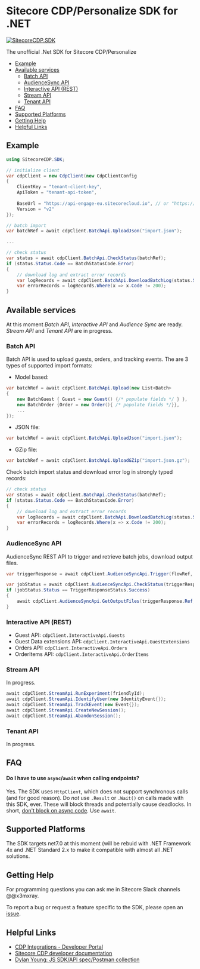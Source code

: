 # Sitecore CDP/Personalize SDK for .NET

[![SitecoreCDP.SDK](https://img.shields.io/nuget/v/SitecoreCDP.SDK.svg?maxAge=3600)](https://www.nuget.org/packages/SitecoreCDP.SDK/)

The unofficial .Net SDK for Sitecore CDP/Personalize

- [Example](#example)
- [Available services](#available-services)
    - [Batch API](#batch-api)
	- [AudienceSync API](#audiencesync-api)
    - [Interactive API (REST)](#interactive-api-rest)
    - [Stream API](#stream-api)
    - [Tenant API](#tenant-api)
- [FAQ](#faq)
- [Supported Platforms](#supported-platforms)
- [Getting Help](#getting-help)	
- [Helpful Links](#helpful-links)	

## Example
```c#
using SitecoreCDP.SDK;

// initialize client
var cdpClient = new CdpClient(new CdpClientConfig
{
    ClientKey = "tenant-client-key",
    ApiToken = "tenant-api-token",
    
    BaseUrl = "https://api-engage-eu.sitecorecloud.io", // or "https://api.boxever.com"
    Version = "v2"
});

// batch import
var batchRef = await cdpClient.BatchApi.UploadJson("import.json");

...

// check status
var status = await cdpClient.BatchApi.CheckStatus(batchRef);
if (status.Status.Code == BatchStatusCode.Error)
{
	// download log and extract error records
    var logRecords = await cdpClient.BatchApi.DownloadBatchLog(status.Status.LogUri);
    var errorRecords = logRecords.Where(x => x.Code != 200);
}
```

## Available services
At this moment *Batch API*, *Interactive API* and *Audience Sync* are ready. *Stream API* and *Tenant API* are in progress.

### Batch API
Batch API is used to upload guests, orders, and tracking events. The are 3 types of supported import formats:
- Model based: 
```c#
var batchRef = await cdpClient.BatchApi.Upload(new List<Batch>
{
    new BatchGuest { Guest = new Guest() {/* populate fields */ } },
    new BatchOrder {Order = new Order(){ /* populate fields */}},
	...
});
```
- JSON file:
```c#
var batchRef = await cdpClient.BatchApi.UploadJson("import.json");
```
- GZip file:
```c#
var batchRef = await cdpClient.BatchApi.UploadGZip("import.json.gz");
```
Check batch import status and download error log in strongly typed records:
```c#
// check status
var status = await cdpClient.BatchApi.CheckStatus(batchRef);
if (status.Status.Code == BatchStatusCode.Error)
{
	// download log and extract error records
    var logRecords = await cdpClient.BatchApi.DownloadBatchLog(status.Status.LogUri);
    var errorRecords = logRecords.Where(x => x.Code != 200);
}
```

### AudienceSync API
AudienceSync REST API to trigger and retrieve batch jobs, download output files.
```c#
var triggerResponse = await cdpClient.AudienceSyncApi.Trigger(flowRef, segmentRef, datasetDate);

var jobStatus = await cdpClient.AudienceSyncApi.CheckStatus(triggerResponse.Ref);
if (jobStatus.Status == TriggerResponseStatus.Success)
{
    await cdpClient.AudienceSyncApi.GetOutputFiles(triggerResponse.Ref, "outputFiles.gz");
}
```

### Interactive API (REST)
- Guest API:  `cdpClient.InteractiveApi.Guests`
- Guest Data extensions API: `cdpClient.InteractiveApi.GuestExtensions`
- Orders API: `cdpClient.InteractiveApi.Orders`
- OrderItems API: `cdpClient.InteractiveApi.OrderItems`

### Stream API
In progress.
```c#
await cdpClient.StreamApi.RunExperiment(friendlyId);
await cdpClient.StreamApi.IdentifyUser(new IdentityEvent{});
await cdpClient.StreamApi.TrackEvent(new Event{});
await cdpClient.StreamApi.CreateNewSession();
await cdpClient.StreamApi.AbandonSession();
```
### Tenant API
In progress.

## FAQ

#### Do I have to use `async`/`await` when calling endpoints?
Yes. The SDK uses `HttpClient`, which does not support synchronous calls (and for good reason). Do _not_ use `.Result` or `.Wait()` on calls made with this SDK, ever. These will block threads and potentially cause deadlocks. In short, [don't block on async code](https://blog.stephencleary.com/2012/07/dont-block-on-async-code.html). Use `await`.

## Supported Platforms
The SDK targets net7.0 at this moment (will be rebuid with .NET Framework 4x and .NET Standard 2.x to make it compatible with almost all .NET solutions.

## Getting Help
For programming questions you can ask me in Sitecore Slack channels @@x3mxray.

To report a bug or request a feature specific to the SDK, please open an [issue](https://github.com/x3mxray/sitecore-cdp-dotnet-sdk/issues/new). 

## Helpful Links
- [CDP Integrations - Developer Portal](https://developers.sitecore.com/learn/integrations)
- [Sitecore CDP developer documentation](https://doc.sitecore.com/cdp/en/developers/api/index-en.html)
- [Dylan Young: JS SDK/API spec/Postman collection](https://github.com/dylanyoung-dev?tab=repositories)
